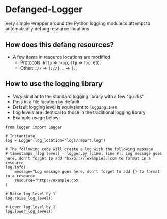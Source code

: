 # Defanged-Logger
Very simple wrapper around the Python logging module to attempt to automatically defang resource locations

## How does this defang resources?
- A few items in resource locations are modified
    - Protocols: `http` => `hxxp`, `ftp` => `fxp`, etc.
    - Other: `://` => `[://]`, `.` => `[.]`

## How to use the logging library
- _Very_ similiar to the standard logging library with a few "quirks"
- Pass in a file location by default
- Default logging level is equivalent to `logging.INFO`
- Log levels are identical to those in the traditional logging library
- Example usage below:

```
from logger import Logger

# Instantiate
log = Logger(log_location="logs/report.log")

# The following code will create a log with the following message
# timestamps [log level] - logger.py [Line: line #]: Log message goes here, don't forget to add "hxxp[://]example[.]com to format in a resource
log.info(
    message="Log message goes here, don't forget to add {} to format in a resource,
    resource="http://example.com
)

# Raise log level by 1
log.raise_log_level()

# Lower log level by 1
log.lower_log_level()
```
